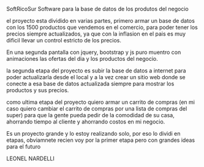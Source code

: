 SoftRicoSur
Software para la base de datos de los produtos del negocio

el proyecto esta dividido en varias partes, primero armar un base de datos con los 1500 productos que vendemos en el comercio, para poder tener los precios siempre actualizados, ya que con la inflasion en el pais es muy dificil llevar un control estricto de los precios.

En una segunda pantalla con jquery, bootstrap y js puro muentro con animaciones las ofertas del dia y los productos del negocio.

la segunda etapa del proyecto es subir la base de datos a internet para poder actualizarla desde el local y a la vez crear un sitio web donde se conecte a esa base de datos actualizada siempre para mostrar los productos y sus precios.

como ultima etapa del proyecto quiero armar un carrito de compras (en mi caso quiero cambiar el carrito de compras por una lista de compras del super) para que la gente pueda pedir de la comodidad de su casa, ahorrando tiempo al cliente y ahorrando costos en mi negocio.

Es un proyecto grande y lo estoy realizando solo, por eso lo dividi en etapas, obviamnete recien voy por la primer etapa pero con grandes ideas para el futuro

LEONEL NARDELLI
